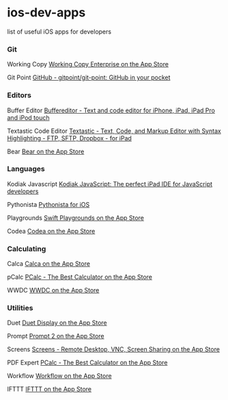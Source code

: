 # ios-dev-apps
list of useful iOS apps for developers

### Git

Working Copy
[Working Copy Enterprise on the App Store](https://itunes.apple.com/us/app/working-copy-enterprise/id965019520?mt=8)

Git Point
[GitHub - gitpoint/git-point: GitHub in your pocket](https://github.com/gitpoint/git-point)


### Editors

Buffer Editor
[Buffereditor - Text and code editor for iPhone, iPad, iPad Pro and iPod touch](http://buffereditor.com/)

Textastic Code Editor
[Textastic - Text, Code, and Markup Editor with Syntax Highlighting - FTP, SFTP, Dropbox - for iPad](https://www.textasticapp.com/)

Bear
[Bear on the App Store](https://itunes.apple.com/us/app/bear/id1016366447?mt=8)


### Languages

Kodiak Javascript
[Kodiak JavaScript: The perfect iPad IDE for JavaScript developers](http://www.becomekodiak.com/kodiak-javascript.html)

Pythonista
[Pythonista for iOS](http://omz-software.com/pythonista/)

Playgrounds
[Swift Playgrounds on the App Store](https://itunes.apple.com/us/app/swift-playgrounds/id908519492?mt=8)

Codea
[Codea on the App Store](https://itunes.apple.com/us/app/codea/id439571171?mt=8)


### Calculating

Calca
[Calca on the App Store](https://itunes.apple.com/us/app/calca/id635757879?mt=8)

pCalc
[PCalc - The Best Calculator on the App Store](https://itunes.apple.com/us/app/pcalc-the-best-calculator/id284666222?mt=8)

WWDC
[WWDC on the App Store](https://itunes.apple.com/us/app/wwdc/id640199958?mt=8)


### Utilities

Duet
[Duet Display on the App Store](https://itunes.apple.com/us/app/duet-display/id935754064?mt=8)

Prompt 
[Prompt 2 on the App Store](https://itunes.apple.com/us/app/prompt-2/id917437289?mt=8)

Screens
[Screens - Remote Desktop, VNC, Screen Sharing on the App Store](https://itunes.apple.com/us/app/screens-remote-desktop-vnc-screen-sharing/id655890150?mt=8)

PDF Expert
[PCalc - The Best Calculator on the App Store](https://itunes.apple.com/us/app/pcalc-the-best-calculator/id284666222?mt=8)

Workflow
[Workflow on the App Store](https://itunes.apple.com/us/app/workflow/id915249334?mt=8)

IFTTT
[IFTTT on the App Store](https://itunes.apple.com/us/app/ifttt/id660944635?mt=8)
